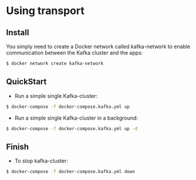 # Using transport

## Install

You simply need to create a Docker network called kafka-network to enable communication between the Kafka cluster and the apps:

```bash
$ docker network create kafka-network
```

## QuickStart

* Run a simple single Kafka-cluster:

```bash
$ docker-compose -f docker-compose.kafka.yml up
```

* Run a simple single Kafka-cluster in a background:

```bash
$ docker-compose -f docker-compose.kafka.yml up -d
```

## Finish

* To stop kafka-cluster:

```bash
$ docker-compose -f docker-compose.kafka.yml down
```